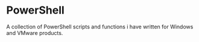 # PowerShell

A collection of PowerShell scripts and functions i have written for Windows and VMware products.
